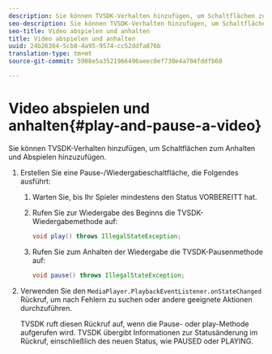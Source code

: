 ```yaml
---
description: Sie können TVSDK-Verhalten hinzufügen, um Schaltflächen zum Anhalten und Abspielen hinzuzufügen.
seo-description: Sie können TVSDK-Verhalten hinzufügen, um Schaltflächen zum Anhalten und Abspielen hinzuzufügen.
seo-title: Video abspielen und anhalten
title: Video abspielen und anhalten
uuid: 24b26364-5cb8-4a95-9574-cc52ddfa876b
translation-type: tm+mt
source-git-commit: 5908e5a3521966496aeec0ef730e4a704fddfb68

---
```



# Video abspielen und anhalten{#play-and-pause-a-video}

Sie können TVSDK-Verhalten hinzufügen, um Schaltflächen zum Anhalten und Abspielen hinzuzufügen.

1. Erstellen Sie eine Pause-/Wiedergabeschaltfläche, die Folgendes ausführt:
   1. Warten Sie, bis Ihr Spieler mindestens den Status VORBEREITT hat.
   1. Rufen Sie zur Wiedergabe des Beginns die TVSDK-Wiedergabemethode auf:

      ```java
      void play() throws IllegalStateException;
      ```

   1. Rufen Sie zum Anhalten der Wiedergabe die TVSDK-Pausenmethode auf:

      ```java
      void pause() throws IllegalStateException;
      ```

1. Verwenden Sie den `MediaPlayer.PlaybackEventListener.onStateChanged` Rückruf, um nach Fehlern zu suchen oder andere geeignete Aktionen durchzuführen.

   TVSDK ruft diesen Rückruf auf, wenn die Pause- oder play-Methode aufgerufen wird. TVSDK übergibt Informationen zur Statusänderung im Rückruf, einschließlich des neuen Status, wie PAUSED oder PLAYING.

